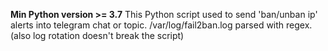 __Min Python version >= 3.7__
This Python script used to send 'ban/unban ip' alerts into telegram chat or topic. 
/var/log/fail2ban.log parsed with regex. (also log rotation doesn't break the script) 
